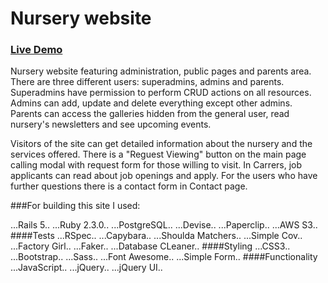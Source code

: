 # Nursery website

### [Live Demo](http://nursery-app.herokuapp.com/)

Nursery website featuring administration, public pages and parents area. There are three different users: superadmins, admins and parents. Superadmins have permission to perform CRUD actions on all resources. Admins can add, update and delete everything except other admins. Parents can access the galleries hidden from the general user, read nursery's newsletters and see upcoming events.

Visitors of the site can get detailed information about the nursery and the services offered. There is a "Reguest Viewing" button on the main page calling modal with request form for those willing to visit. In Carrers, job applicants can read about job openings and apply. For the users who have further questions there is a contact form in Contact page.

###For building this site I used:

...Rails 5..
...Ruby 2.3.0..
...PostgreSQL..
...Devise..
...Paperclip..
...AWS S3..
####Tests
...RSpec..
...Capybara..
...Shoulda Matchers..
...Simple Cov..
...Factory Girl..
...Faker..
...Database CLeaner..
####Styling
...CSS3..
...Bootstrap..
...Sass..
...Font Awesome..
...Simple Form..
####Functionality
...JavaScript..
...jQuery..
...jQuery UI..
